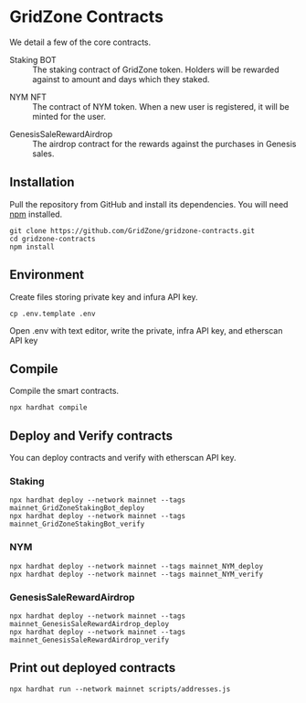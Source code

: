 # GridZone Contracts

We detail a few of the core contracts.

<dl>
  <dt>Staking BOT</dt>
  <dd>The staking contract of GridZone token. Holders will be rewarded against to amount and days which they staked.</dd>
</dl>

<dl>
  <dt>NYM NFT</dt>
  <dd>The contract of NYM token. When a new user is registered, it will be minted for the user.</dd>
</dl>

<dl>
  <dt>GenesisSaleRewardAirdrop</dt>
  <dd>The airdrop contract for the rewards against the purchases in Genesis sales.</dd>
</dl>

## Installation
Pull the repository from GitHub and install its dependencies. You will need [npm](https://docs.npmjs.com/cli/install) installed.

```text
git clone https://github.com/GridZone/gridzone-contracts.git
cd gridzone-contracts
npm install
```

## Environment

Create files storing private key and infura API key.

```text
cp .env.template .env
```

Open .env with text editor, write the private, infra API key, and etherscan API key

## Compile

Compile the smart contracts.

```text
npx hardhat compile
```

## Deploy and Verify contracts

You can deploy contracts and verify with etherscan API key.

### Staking

```text
npx hardhat deploy --network mainnet --tags mainnet_GridZoneStakingBot_deploy
npx hardhat deploy --network mainnet --tags mainnet_GridZoneStakingBot_verify
```

### NYM

```text
npx hardhat deploy --network mainnet --tags mainnet_NYM_deploy
npx hardhat deploy --network mainnet --tags mainnet_NYM_verify
```

### GenesisSaleRewardAirdrop

```text
npx hardhat deploy --network mainnet --tags mainnet_GenesisSaleRewardAirdrop_deploy
npx hardhat deploy --network mainnet --tags mainnet_GenesisSaleRewardAirdrop_verify
```

## Print out deployed contracts

```text
npx hardhat run --network mainnet scripts/addresses.js
```